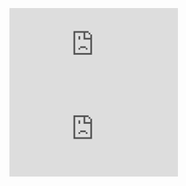 <figure>
	<embed src="https://wakatime.com/share/@0858d29e-7a84-490e-88b5-48d3025496c9/b8d1d695-8f08-451e-8173-91b7ccdee302.svg" />
	<embed src="https://wakatime.com/share/@0858d29e-7a84-490e-88b5-48d3025496c9/f7eefd9d-3264-4551-b0a4-54ea0c14f8f0.svg" />
</figure>
<!--Hi there 👋

<!--
**ravendark888/ravendark888** is a ✨ _special_ ✨ repository because its `README.md` (this file) appears on your GitHub profile.
<!--
Here are some ideas to get you started:
<--
- 🔭 I’m currently working on ...
- 🌱 I’m currently learning ...
- 👯 I’m looking to collaborate on ...
- 🤔 I’m looking for help with ...
- 💬 Ask me about ...
- 📫 How to reach me: ...
- 😄 Pronouns: ...
- ⚡ Fun fact: ...
-->

